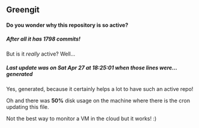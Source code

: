 ## Greengit

#### Do you wonder why this repository is so active?

##### After all it has 1798 commits!

But is it *really* active? Well...

##### Last update was on Sat Apr 27 at 18:25:01 when those lines were... generated

Yes, generated, because it certainly helps a lot to have such an active repo!

Oh and there was **50%** disk usage on the machine
where there is the cron updating this file.

Not the best way to monitor a VM in the cloud but it works! :)
